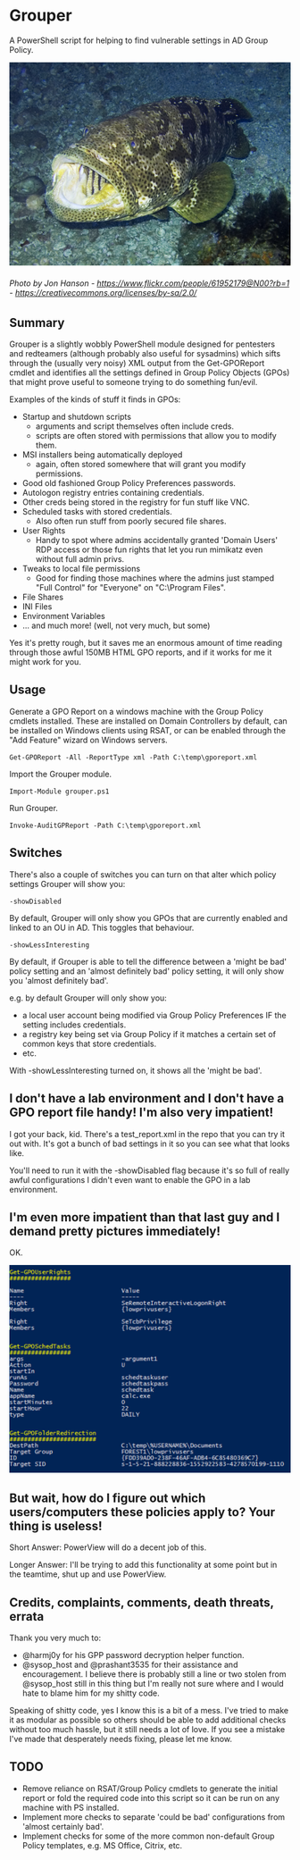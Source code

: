 # Grouper

A PowerShell script for helping to find vulnerable settings in AD Group Policy.

![A picture of a fish](./Epinephelus_malabaricus.jpg)
###### *Photo by Jon Hanson* - <https://www.flickr.com/people/61952179@N00?rb=1> - <https://creativecommons.org/licenses/by-sa/2.0/>

## Summary
Grouper is a slightly wobbly PowerShell module designed for pentesters and redteamers (although probably also useful for sysadmins) which sifts through the (usually very noisy) XML output from the Get-GPOReport cmdlet and identifies all the settings defined in Group Policy Objects (GPOs) that might prove useful to someone trying to do something fun/evil.

Examples of the kinds of stuff it finds in GPOs:
* Startup and shutdown scripts 
    * arguments and script themselves often include creds.
    * scripts are often stored with permissions that allow you to modify them.
* MSI installers being automatically deployed
    * again, often stored somewhere that will grant you modify permissions.
* Good old fashioned Group Policy Preferences passwords.
* Autologon registry entries containing credentials.
* Other creds being stored in the registry for fun stuff like VNC.
* Scheduled tasks with stored credentials.
    * Also often run stuff from poorly secured file shares.
* User Rights
    * Handy to spot where admins accidentally granted 'Domain Users' RDP access or those fun rights that let you run mimikatz even without full admin privs.
* Tweaks to local file permissions
    * Good for finding those machines where the admins just stamped "Full Control" for "Everyone" on "C:\Program Files".
* File Shares
* INI Files
* Environment Variables
* ... and much more! (well, not very much, but some)

Yes it's pretty rough, but it saves me an enormous amount of time reading through those awful 150MB HTML GPO reports, and if it works for me it might work for you.

## Usage

Generate a GPO Report on a windows machine with the Group Policy cmdlets installed. 
These are installed on Domain Controllers by default, can be installed on Windows clients using RSAT, or can be enabled through the "Add Feature" wizard on Windows servers.

```
Get-GPOReport -All -ReportType xml -Path C:\temp\gporeport.xml
```

Import the Grouper module.

```
Import-Module grouper.ps1
```

Run Grouper.

```
Invoke-AuditGPReport -Path C:\temp\gporeport.xml
```

## Switches
There's also a couple of switches you can turn on that alter which policy settings Grouper will show you:

```
-showDisabled
```
By default, Grouper will only show you GPOs that are currently enabled and linked to an OU in AD. This toggles that behaviour.
```
-showLessInteresting
```
By default, if Grouper is able to tell the difference between a 'might be bad' policy setting and an 'almost definitely bad' policy setting, it will only show you 'almost definitely bad'.

e.g. by default Grouper will only show you:
* a local user account being modified via Group Policy Preferences IF the setting includes credentials. 
* a registry key being set via Group Policy if it matches a certain set of common keys that store credentials.
* etc.

With -showLessInteresting turned on, it shows all the 'might be bad'.

## I don't have a lab environment and I don't have a GPO report file handy! I'm also very impatient!
I got your back, kid. There's a test_report.xml in the repo that you can try it out with. It's got a bunch of bad settings in it so you can see what that looks like.

You'll need to run it with the -showDisabled flag because it's so full of really awful configurations I didn't even want to enable the GPO in a lab environment.

## I'm even more impatient than that last guy and I demand pretty pictures immediately!
OK.

![Screenshot of test output](./test_output.png)

## But wait, how do I figure out which users/computers these policies apply to? Your thing is useless!
Short Answer: PowerView will do a decent job of this.

Longer Answer: I'll be trying to add this functionality at some point but in the teamtime, shut up and use PowerView.

## Credits, complaints, comments, death threats, errata

Thank you very much to:
* @harmj0y for his GPP password decryption helper function.
* @sysop_host and @prashant3535 for their assistance and encouragement. I believe there is probably still a line or two stolen from @sysop_host still in this thing but I'm really not sure where and I would hate to blame him for my shitty code.

Speaking of shitty code, yes I know this is a bit of a mess. I've tried to make it as modular as possible so others should be able to add additional checks without too much hassle, but it still needs a lot of love. If you see a mistake I've made that desperately needs fixing, please let me know.

## TODO

* Remove reliance on RSAT/Group Policy cmdlets to generate the initial report or fold the required code into this script so it can be run on any machine with PS installed.
* Implement more checks to separate 'could be bad' configurations from 'almost certainly bad'.
* Implement checks for some of the more common non-default Group Policy templates, e.g. MS Office, Citrix, etc.
